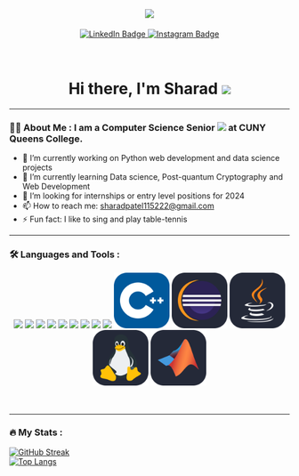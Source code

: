 <div align="center">
 <img src="https://user-images.githubusercontent.com/74038190/212750672-2f3f2b50-c84f-4ed8-a60a-849ae69ff9df.gif" width="500">
<br><br>

  <a href="https://www.linkedin.com/in/sharad-patel-58518b176/">
    <img src="https://img.shields.io/badge/LinkedIn-0077B5?style=for-the-badge&logo=linkedin&logoColor=white" alt="LinkedIn Badge"/>
 </a>
 <a href="https://www.instagram.com/sharad_patel11/">
    <img src="https://img.shields.io/badge/Instagram-E4405F?style=for-the-badge&logo=instagram&logoColor=white" alt="Instagram Badge"/>
 </a>
 <br><br>
 <img src="https://komarev.com/ghpvc/?username=sharadpatel11&style=flat-square&color=blue" alt=""/>
 <br>
 <h1>
  Hi there, I'm Sharad
  <img src="https://media.giphy.com/media/hvRJCLFzcasrR4ia7z/giphy.gif" width="30px"/>
</h1>
</div>

---
### :man_technologist: About Me : I am a Computer Science Senior <img src="https://media.giphy.com/media/WUlplcMpOCEmTGBtBW/giphy.gif" width="30"> at CUNY Queens College.
- 🔭 I’m currently working on Python web development and data science projects
- 🌱 I’m currently learning Data science, Post-quantum Cryptography and Web Development
- 🤔 I’m looking for internships or entry level positions for 2024
- 📫 How to reach me: sharadpatel115222@gmail.com
- ⚡ Fun fact: I like to sing and play table-tennis

---

### :hammer_and_wrench: Languages and Tools :

<div align="center">
    <img src="https://user-images.githubusercontent.com/74038190/212257454-16e3712e-945a-4ca2-b238-408ad0bf87e6.gif" width="100">
    <img src="https://user-images.githubusercontent.com/74038190/212257472-08e52665-c503-4bd9-aa20-f5a4dae769b5.gif" width="100">
    <img src="https://user-images.githubusercontent.com/74038190/212257468-1e9a91f1-b626-4baa-b15d-5c385dfa7ed2.gif" width="100">
    <img src="https://user-images.githubusercontent.com/74038190/212257465-7ce8d493-cac5-494e-982a-5a9deb852c4b.gif" width="100">
    <img src="https://user-images.githubusercontent.com/74038190/212257460-738ff738-247f-4445-a718-cdd0ca76e2db.gif" width="100">
    <img src="https://user-images.githubusercontent.com/74038190/212281763-e6ecd7ef-c4aa-45b6-a97c-f33f6bb592bd.gif" width="100">
    <img src="https://user-images.githubusercontent.com/74038190/212281775-b468df30-4edc-4bf8-a4ee-f52e1aaddc86.gif" width="100">
    <img src="https://github.com/Anmol-Baranwal/Cool-GIFs-For-GitHub/assets/74038190/29fd6286-4e7b-4d6c-818f-c4765d5e39a9" width="100">
    <img src="https://github.com/Anmol-Baranwal/Cool-GIFs-For-GitHub/assets/74038190/67f477ed-6624-42da-99f0-1a7b1a16eecb" width="100">
    <img src="https://github.com/tandpfun/skill-icons/blob/main/icons/CPP.svg" width="100">
    <img src="https://github.com/tandpfun/skill-icons/blob/main/icons/Eclipse-Dark.svg" width="100">
    <img src="https://github.com/tandpfun/skill-icons/blob/main/icons/Java-Dark.svg" width="100">
    <img src="https://github.com/tandpfun/skill-icons/blob/main/icons/Linux-Dark.svg" width="100">
    <img src="https://github.com/tandpfun/skill-icons/blob/main/icons/Matlab-Dark.svg" width="100">
</div>
<br><br>    

---

### :fire: My Stats :
[![GitHub Streak](https://streak-stats.demolab.com?user=sharadpatel11&theme=highcontrast)](https://git.io/streak-stats)
<br>
[![Top Langs](https://github-readme-stats.vercel.app/api/top-langs/?username=sharadpatel11&layout=compact&theme=vision-friendly-dark)](https://github.com/anuraghazra/github-readme-stats)


